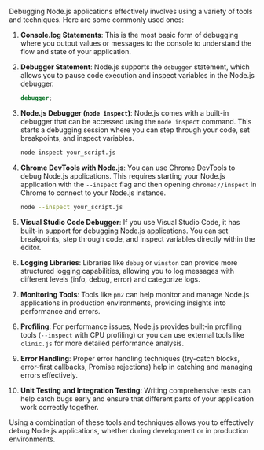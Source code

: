 Debugging Node.js applications effectively involves using a variety of tools and techniques. Here are some commonly used ones:

1. **Console.log Statements**: This is the most basic form of debugging where you output values or messages to the console to understand the flow and state of your application.

2. **Debugger Statement**: Node.js supports the `debugger` statement, which allows you to pause code execution and inspect variables in the Node.js debugger.

   ```javascript
   debugger;
   ```

3. **Node.js Debugger (`node inspect`)**: Node.js comes with a built-in debugger that can be accessed using the `node inspect` command. This starts a debugging session where you can step through your code, set breakpoints, and inspect variables.

   ```bash
   node inspect your_script.js
   ```

4. **Chrome DevTools with Node.js**: You can use Chrome DevTools to debug Node.js applications. This requires starting your Node.js application with the `--inspect` flag and then opening `chrome://inspect` in Chrome to connect to your Node.js instance.

   ```bash
   node --inspect your_script.js
   ```

5. **Visual Studio Code Debugger**: If you use Visual Studio Code, it has built-in support for debugging Node.js applications. You can set breakpoints, step through code, and inspect variables directly within the editor.

6. **Logging Libraries**: Libraries like `debug` or `winston` can provide more structured logging capabilities, allowing you to log messages with different levels (info, debug, error) and categorize logs.

7. **Monitoring Tools**: Tools like `pm2` can help monitor and manage Node.js applications in production environments, providing insights into performance and errors.

8. **Profiling**: For performance issues, Node.js provides built-in profiling tools (`--inspect` with CPU profiling) or you can use external tools like `clinic.js` for more detailed performance analysis.

9. **Error Handling**: Proper error handling techniques (try-catch blocks, error-first callbacks, Promise rejections) help in catching and managing errors effectively.

10. **Unit Testing and Integration Testing**: Writing comprehensive tests can help catch bugs early and ensure that different parts of your application work correctly together.

Using a combination of these tools and techniques allows you to effectively debug Node.js applications, whether during development or in production environments.